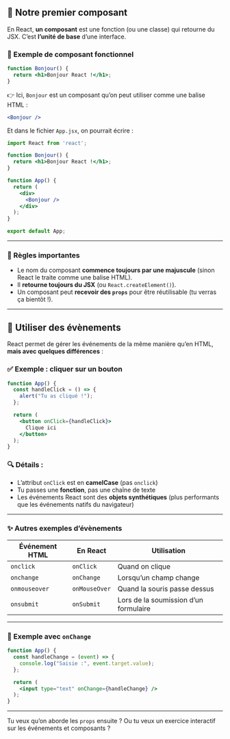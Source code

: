 
## 🧩 Notre premier composant

En React, **un composant** est une fonction (ou une classe) qui retourne du JSX. C’est **l’unité de base** d’une interface.

### 🔧 Exemple de composant fonctionnel

```jsx
function Bonjour() {
  return <h1>Bonjour React !</h1>;
}
```

👉 Ici, `Bonjour` est un composant qu’on peut utiliser comme une balise HTML :

```jsx
<Bonjour />
```

Et dans le fichier `App.jsx`, on pourrait écrire :

```jsx
import React from 'react';

function Bonjour() {
  return <h1>Bonjour React !</h1>;
}

function App() {
  return (
    <div>
      <Bonjour />
    </div>
  );
}

export default App;
```

---

### 📌 Règles importantes

- Le nom du composant **commence toujours par une majuscule** (sinon React le traite comme une balise HTML).
- Il **retourne toujours du JSX** (ou `React.createElement()`).
- Un composant peut **recevoir des `props`** pour être réutilisable (tu verras ça bientôt !).

---

## 🎯 Utiliser des évènements

React permet de gérer les événements de la même manière qu’en HTML, **mais avec quelques différences** :

### ✅ Exemple : cliquer sur un bouton

```jsx
function App() {
  const handleClick = () => {
    alert("Tu as cliqué !");
  };

  return (
    <button onClick={handleClick}>
      Clique ici
    </button>
  );
}
```

### 🔍 Détails :
- L’attribut `onClick` est en **camelCase** (pas `onclick`)
- Tu passes une **fonction**, pas une chaîne de texte
- Les événements React sont des **objets synthétiques** (plus performants que les événements natifs du navigateur)

---

### ✨ Autres exemples d’évènements

| Événement HTML     | En React         | Utilisation                          |
|--------------------|------------------|--------------------------------------|
| `onclick`          | `onClick`        | Quand on clique                      |
| `onchange`         | `onChange`       | Lorsqu’un champ change               |
| `onmouseover`      | `onMouseOver`    | Quand la souris passe dessus         |
| `onsubmit`         | `onSubmit`       | Lors de la soumission d’un formulaire |

---

### 🧪 Exemple avec `onChange`

```jsx
function App() {
  const handleChange = (event) => {
    console.log("Saisie :", event.target.value);
  };

  return (
    <input type="text" onChange={handleChange} />
  );
}
```

---

Tu veux qu’on aborde les `props` ensuite ? Ou tu veux un exercice interactif sur les événements et composants ?
